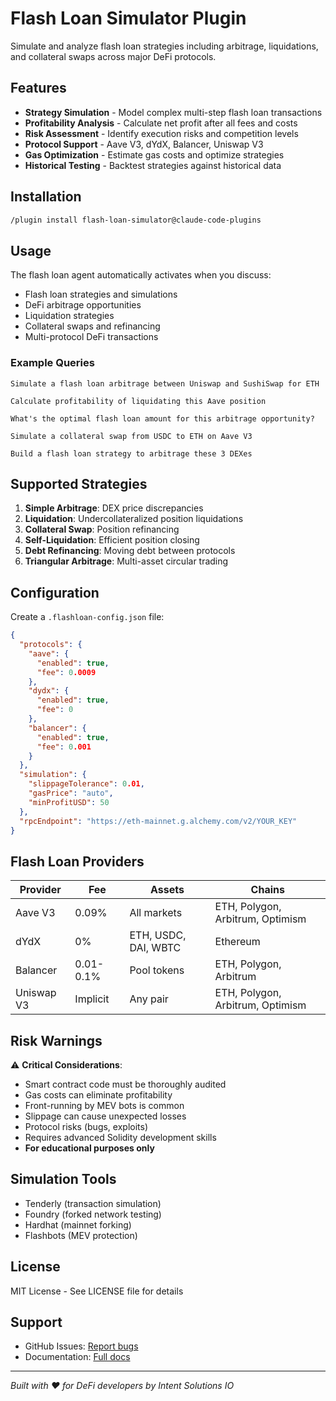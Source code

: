 # Flash Loan Simulator Plugin

Simulate and analyze flash loan strategies including arbitrage, liquidations, and collateral swaps across major DeFi protocols.

## Features

- **Strategy Simulation** - Model complex multi-step flash loan transactions
- **Profitability Analysis** - Calculate net profit after all fees and costs
- **Risk Assessment** - Identify execution risks and competition levels
- **Protocol Support** - Aave V3, dYdX, Balancer, Uniswap V3
- **Gas Optimization** - Estimate gas costs and optimize strategies
- **Historical Testing** - Backtest strategies against historical data

## Installation

```bash
/plugin install flash-loan-simulator@claude-code-plugins
```

## Usage

The flash loan agent automatically activates when you discuss:
- Flash loan strategies and simulations
- DeFi arbitrage opportunities
- Liquidation strategies
- Collateral swaps and refinancing
- Multi-protocol DeFi transactions

### Example Queries

```
Simulate a flash loan arbitrage between Uniswap and SushiSwap for ETH

Calculate profitability of liquidating this Aave position

What's the optimal flash loan amount for this arbitrage opportunity?

Simulate a collateral swap from USDC to ETH on Aave V3

Build a flash loan strategy to arbitrage these 3 DEXes
```

## Supported Strategies

1. **Simple Arbitrage**: DEX price discrepancies
2. **Liquidation**: Undercollateralized position liquidations
3. **Collateral Swap**: Position refinancing
4. **Self-Liquidation**: Efficient position closing
5. **Debt Refinancing**: Moving debt between protocols
6. **Triangular Arbitrage**: Multi-asset circular trading

## Configuration

Create a `.flashloan-config.json` file:

```json
{
  "protocols": {
    "aave": {
      "enabled": true,
      "fee": 0.0009
    },
    "dydx": {
      "enabled": true,
      "fee": 0
    },
    "balancer": {
      "enabled": true,
      "fee": 0.001
    }
  },
  "simulation": {
    "slippageTolerance": 0.01,
    "gasPrice": "auto",
    "minProfitUSD": 50
  },
  "rpcEndpoint": "https://eth-mainnet.g.alchemy.com/v2/YOUR_KEY"
}
```

## Flash Loan Providers

| Provider | Fee | Assets | Chains |
|----------|-----|--------|--------|
| Aave V3 | 0.09% | All markets | ETH, Polygon, Arbitrum, Optimism |
| dYdX | 0% | ETH, USDC, DAI, WBTC | Ethereum |
| Balancer | 0.01-0.1% | Pool tokens | ETH, Polygon, Arbitrum |
| Uniswap V3 | Implicit | Any pair | ETH, Polygon, Arbitrum, Optimism |

## Risk Warnings

⚠️ **Critical Considerations**:
- Smart contract code must be thoroughly audited
- Gas costs can eliminate profitability
- Front-running by MEV bots is common
- Slippage can cause unexpected losses
- Protocol risks (bugs, exploits)
- Requires advanced Solidity development skills
- **For educational purposes only**

## Simulation Tools

- Tenderly (transaction simulation)
- Foundry (forked network testing)
- Hardhat (mainnet forking)
- Flashbots (MEV protection)

## License

MIT License - See LICENSE file for details

## Support

- GitHub Issues: [Report bugs](https://github.com/jeremylongshore/claude-code-plugins/issues)
- Documentation: [Full docs](https://docs.claude-code-plugins.com)

---

*Built with ❤️ for DeFi developers by Intent Solutions IO*
